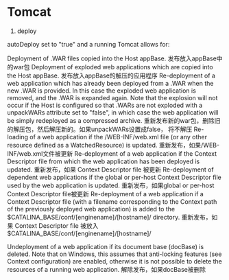 # Tomcat

1. deploy

autoDeploy set to "true" and a running Tomcat allows for:

Deployment of .WAR files copied into the Host appBase.
发布放入appBase中的war包
Deployment of exploded web applications which are copied into the Host appBase.
发布放入appBase的解压的应用程序
Re-deployment of a web application which has already been deployed from a .WAR when the new .WAR is provided. In this case the exploded web application is removed, and the .WAR is expanded again. Note that the explosion will not occur if the Host is configured so that .WARs are not exploded with a unpackWARs attribute set to "false", in which case the web application will be simply redeployed as a compressed archive.
重新发布新的war包，删除旧的解压包，然后解压新的。如果unpackWARs设置成false， 将不解压
Re-loading of a web application if the /WEB-INF/web.xml file (or any other resource defined as a WatchedResource) is updated.
重新发布，如果/WEB-INF/web.xml文件被更新
Re-deployment of a web application if the Context Descriptor file from which the web application has been deployed is updated.
重新发布，如果 Context Descriptor file 被更新
Re-deployment of dependent web applications if the global or per-host Context Descriptor file used by the web application is updated.
重新发布，如果global or per-host Context Descriptor file被更新
Re-deployment of a web application if a Context Descriptor file (with a filename corresponding to the Context path of the previously deployed web application) is added to the $CATALINA_BASE/conf/[enginename]/[hostname]/ directory.
重新发布，如果 Context Descriptor file  被放入 $CATALINA_BASE/conf/[enginename]/[hostname]/

Undeployment of a web application if its document base (docBase) is deleted. Note that on Windows, this assumes that anti-locking features (see Context configuration) are enabled, otherwise it is not possible to delete the resources of a running web application.
解除发布，如果docBase被删除

